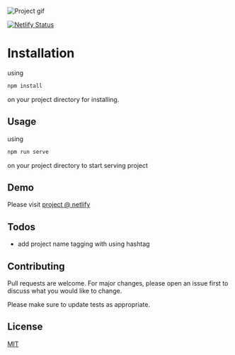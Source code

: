 ![Project gif](https://s5.gifyu.com/images/date-removing-issue.gif)

[![Netlify Status](https://api.netlify.com/api/v1/badges/207e370d-7bdd-4a6c-b525-f8f1ef4f56c1/deploy-status)](https://app.netlify.com/sites/todoist-date-identifier-clone/deploys)

# Installation

using

```bash
npm install
```

on your project directory for installing.

## Usage

using 

```bash
npm run serve
```

on your project directory to start serving project

## Demo

Please visit [project @ netlify](https://todoist-date-identifier-clone.netlify.com/)


## Todos

 - add project name tagging with using hashtag


## Contributing
Pull requests are welcome. For major changes, please open an issue first to discuss what you would like to change.

Please make sure to update tests as appropriate.

## License
[MIT](https://choosealicense.com/licenses/mit/)